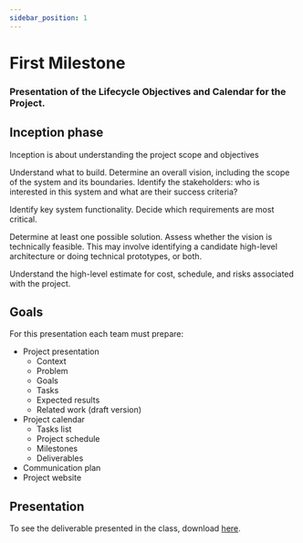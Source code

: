 ```yaml
---
sidebar_position: 1
---
```


# First Milestone

### Presentation of the Lifecycle Objectives and Calendar for the Project.

## Inception phase

Inception is about understanding the project scope and objectives

Understand what to build. Determine an overall vision, including the scope of the system and its boundaries. Identify the stakeholders: who is interested in this system and what are their success criteria?

Identify key system functionality. Decide which requirements are most critical.

Determine at least one possible solution. Assess whether the vision is technically feasible. This may involve identifying a candidate high-level architecture or doing technical prototypes, or both.

Understand the high-level estimate for cost, schedule, and risks associated with the project. 

## Goals

For this presentation each team must prepare:

- Project presentation
    * Context
    * Problem
    * Goals
    * Tasks
    * Expected results
    * Related work (draft version)
- Project calendar
    * Tasks list
    * Project schedule
    * Milestones
    * Deliverables
- Communication plan
- Project website

## Presentation

To see the deliverable presented in the class, download [here](https://github.com/mankings/vVCU-as-CNF/blob/main/project-website/docs/deliverables/Milestone1.pptx?raw=true).